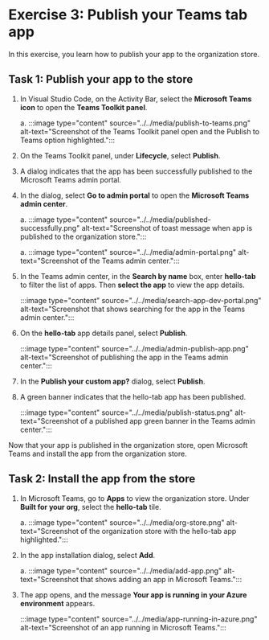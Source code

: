 # Exercise 3: Publish your Teams tab app

In this exercise, you learn how to publish your app to the organization store.

## Task 1: Publish your app to the store

1. In Visual Studio Code, on the Activity Bar, select the **Microsoft Teams icon** to open the **Teams Toolkit panel**.

    a. :::image type="content" source="../../media/publish-to-teams.png" alt-text="Screenshot of the Teams Toolkit panel open and the Publish to Teams option highlighted.":::

1. On the Teams Toolkit panel, under **Lifecycle**, select **Publish**.

1. A dialog indicates that the app has been successfully published to the Microsoft Teams admin portal.

1. In the dialog, select **Go to admin portal** to open the **Microsoft Teams admin center**.

    a. :::image type="content" source="../../media/published-successfully.png" alt-text="Screenshot of toast message when app is published to the organization store.":::

    a. :::image type="content" source="../../media/admin-portal.png" alt-text="Screenshot of the Teams admin center.":::

1. In the Teams admin center, in the **Search by name** box, enter **hello-tab** to filter the list of apps. Then **select the app** to view the app details.

    :::image type="content" source="../../media/search-app-dev-portal.png" alt-text="Screenshot that shows searching for the app in the Teams admin center.":::

1. On the **hello-tab** app details panel, select **Publish**.

    :::image type="content" source="../../media/admin-publish-app.png" alt-text="Screenshot of publishing the app in the Teams admin center.":::

1. In the **Publish your custom app?** dialog, select **Publish**.

1. A green banner indicates that the hello-tab app has been published.

    :::image type="content" source="../../media/publish-status.png" alt-text="Screenshot of a published app green banner in the Teams admin center.":::

Now that your app is published in the organization store, open Microsoft Teams and install the app from the organization store.

## Task 2: Install the app from the store

1. In Microsoft Teams, go to **Apps** to view the organization store. Under **Built for your org**, select the **hello-tab** tile.

    a. :::image type="content" source="../../media/org-store.png" alt-text="Screenshot of the organization store with the hello-tab app highlighted.":::

1. In the app installation dialog, select **Add**.

    a. :::image type="content" source="../../media/add-app.png" alt-text="Screenshot that shows adding an app in Microsoft Teams.":::

1. The app opens, and the message **Your app is running in your Azure environment** appears.

    :::image type="content" source="../../media/app-running-in-azure.png" alt-text="Screenshot of an app running in Microsoft Teams.":::
